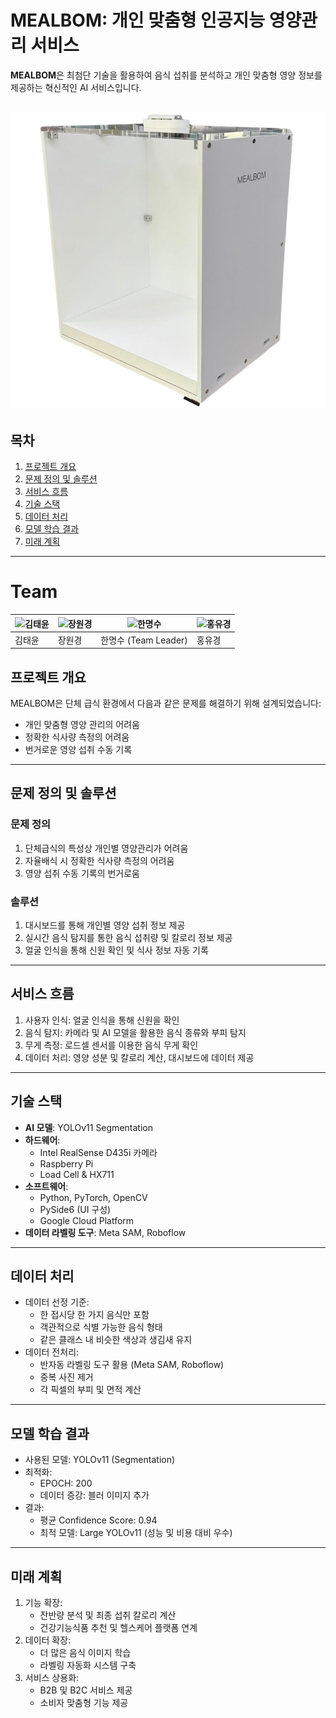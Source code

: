 # MEALBOM: 개인 맞춤형 인공지능 영양관리 서비스

**MEALBOM**은 최첨단 기술을 활용하여 음식 섭취를 분석하고 개인 맞춤형 영양 정보를 제공하는 혁신적인 AI 서비스입니다.

![mealbom](image/밀봄모듈.jpg)
---

## 목차
1. [프로젝트 개요](#프로젝트-개요)
2. [문제 정의 및 솔루션](#문제-정의-및-솔루션)
3. [서비스 흐름](#서비스-흐름)
4. [기술 스택](#기술-스택)
5. [데이터 처리](#데이터-처리)
6. [모델 학습 결과](#모델-학습-결과)
7. [미래 계획](#미래-계획)

---

# Team

| ![김태윤](image1.png) | ![장원경](image2.png) | ![한명수]([image3.png](https://github.com/user-attachments/assets/2a2a606d-4bac-407a-9cc2-4c4249fbd449)) | ![홍유경](image4.png) |
|------------------------|-----------------------|-----------------------|-----------------------|
| 김태윤                | 장원경               | 한명수 (Team Leader) | 홍유경               |

## 프로젝트 개요
MEALBOM은 단체 급식 환경에서 다음과 같은 문제를 해결하기 위해 설계되었습니다:
- 개인 맞춤형 영양 관리의 어려움
- 정확한 식사량 측정의 어려움
- 번거로운 영양 섭취 수동 기록

---

## 문제 정의 및 솔루션
### 문제 정의
1. 단체급식의 특성상 개인별 영양관리가 어려움
2. 자율배식 시 정확한 식사량 측정의 어려움
3. 영양 섭취 수동 기록의 번거로움

### 솔루션
1. 대시보드를 통해 개인별 영양 섭취 정보 제공
2. 실시간 음식 탐지를 통한 음식 섭취량 및 칼로리 정보 제공
3. 얼굴 인식을 통해 신원 확인 및 식사 정보 자동 기록

---

## 서비스 흐름
1. 사용자 인식: 얼굴 인식을 통해 신원을 확인
2. 음식 탐지: 카메라 및 AI 모델을 활용한 음식 종류와 부피 탐지
3. 무게 측정: 로드셀 센서를 이용한 음식 무게 확인
4. 데이터 처리: 영양 성분 및 칼로리 계산, 대시보드에 데이터 제공

---

## 기술 스택
- **AI 모델**: YOLOv11 Segmentation
- **하드웨어**:
  - Intel RealSense D435i 카메라
  - Raspberry Pi
  - Load Cell & HX711
- **소프트웨어**:
  - Python, PyTorch, OpenCV
  - PySide6 (UI 구성)
  - Google Cloud Platform
- **데이터 라벨링 도구**: Meta SAM, Roboflow

---

## 데이터 처리
- 데이터 선정 기준:
  - 한 접시당 한 가지 음식만 포함
  - 객관적으로 식별 가능한 음식 형태
  - 같은 클래스 내 비슷한 색상과 생김새 유지
- 데이터 전처리:
  - 반자동 라벨링 도구 활용 (Meta SAM, Roboflow)
  - 중복 사진 제거
  - 각 픽셀의 부피 및 면적 계산

---

## 모델 학습 결과
- 사용된 모델: YOLOv11 (Segmentation)
- 최적화:
  - EPOCH: 200
  - 데이터 증강: 블러 이미지 추가
- 결과:
  - 평균 Confidence Score: 0.94
  - 최적 모델: Large YOLOv11 (성능 및 비용 대비 우수)

---

## 미래 계획
1. 기능 확장:
   - 잔반량 분석 및 최종 섭취 칼로리 계산
   - 건강기능식품 추천 및 헬스케어 플랫폼 연계
2. 데이터 확장:
   - 더 많은 음식 이미지 학습
   - 라벨링 자동화 시스템 구축
3. 서비스 상용화:
   - B2B 및 B2C 서비스 제공
   - 소비자 맞춤형 기능 제공
